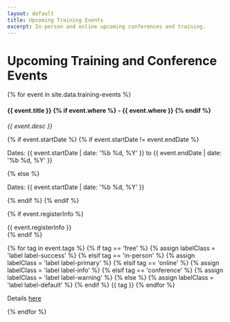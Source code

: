 ```yaml
---
layout: default
title: Upcoming Training Events
excerpt: In-person and online upcoming conferences and training.
---
```


Upcoming Training and Conference Events
========================


<div class="list-group">
  {% for event in site.data.training-events %}
    <div class="list-group-item">
      <h4 class="list-group-item-heading">{{ event.title }} {% if event.where %} - {{ event.where }} {% endif %}</h4>
      <p class="list-group-item-text"><i>{{ event.desc }}</i></p>
      {% if event.startDate %}
        {% if event.startDate != event.endDate %}
          <p class="list-group-item-text">Dates: {{ event.startDate | date: '%b %d, %Y' }} to {{ event.endDate | date: '%b %d, %Y' }}</p>
        {% else %}
          <p class="list-group-item-text">Dates: {{ event.startDate | date: '%b %d, %Y' }}</p>
        {% endif %}
      {% endif %}
      <p class="list-group-item-text">
        {% if event.registerInfo %}
          <div class="alert alert-info" role="alert">{{ event.registerInfo }}</div>
        {% endif %}
      </p>
      <div class="row">
        <div class="col-xs-10 list-group-item-text">
          <p class="list-group-item-text">
          {% for tag in event.tags %}
            {% if tag == 'free' %}
              {% assign labelClass = 'label label-success' %}
            {% elsif tag == 'in-person' %}
              {% assign labelClass = 'label label-primary' %}
            {% elsif tag == 'online' %}
              {% assign labelClass = 'label label-info' %}
            {% elsif tag == 'conference' %}
              {% assign labelClass = 'label label-warning' %}
            {% else %}
              {% assign labelClass = 'label label-default' %}
            {% endif %}
            <span class="{{ labelClass }}">{{ tag }}</span>
          {% endfor %}
          </p>
        </div>
        <div class="col-xs-2">
          <p class="list-group-item-text">
            Details <a href="{{ event.link }}">here</a>
          </p>
        </div>
      </div>
    </div>
  {% endfor %}
</div>

